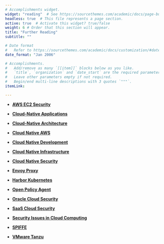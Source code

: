```yaml
---
# Accomplishments widget.
widget: "reading"  # See https://sourcethemes.com/academic/docs/page-builder/
headless: true  # This file represents a page section.
active: true  # Activate this widget? true/false
weight: 6 # Order that this section will appear.
title: "Further Reading"
subtitle: ""

# Date format
#   Refer to https://sourcethemes.com/academic/docs/customization/#date-format
date_format: "Jan 2006"

# Accomplishments.
#   Add/remove as many `[[item]]` blocks below as you like.
#   `title`, `organization` and `date_start` are the required parameters.
#   Leave other parameters empty if not required.
#   Begin/end multi-line descriptions with 3 quotes `"""`.
itemLink:

---
```


- **[AWS EC2 Security](/display/containers/aws+ec2+security)** 

- **[Cloud-Native Applications](/display/containers/cloud-native+applications)** 
- **[Cloud-Native Architecture](/display/containers/cloud-native+architecture)** 
- **[Cloud Native AWS](/display/containers/cloud+native+aws)** 
- **[Cloud Native Development](/display/containers/cloud+native+development)** 
- **[Cloud Native Infrastructure](/display/containers/cloud+native+infrastructure)** 
- **[Cloud Native Security](/display/containers/cloud+native+security)** 
- **[Envoy Proxy](/display/containers/envoy+proxy)** 
- **[Harbor Kubernetes](/display/containers/harbor+kubernetes)** 
- **[Open Policy Agent](/display/containers/open+policy+agent)** 
- **[Oracle Cloud Security](/display/containers/oracle+cloud+security)**
- **[SaaS Cloud Security](/display/containers/saaS+cloud+security)** 
- **[Security Issues in Cloud Computing](/display/security+issues+in+cloud+computing)** 
- **[SPIFFE](/display/spiffe)** 
- **[VMware Tanzu](/display/vmware+tanzu)** 


